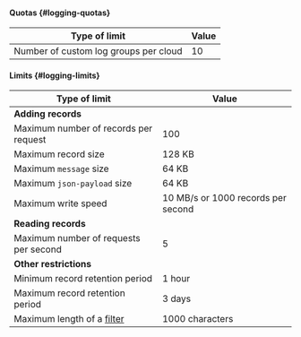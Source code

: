 #### Quotas {#logging-quotas}

| Type of limit | Value |
| ----- | ----- |
| Number of custom log groups per cloud | 10 |

#### Limits {#logging-limits}

| Type of limit | Value |
| ----- | ----- |
| **Adding records** |
| Maximum number of records per request | 100 |
| Maximum record size | 128 KB |
| Maximum `message` size | 64 KB |
| Maximum `json-payload` size | 64 KB |
| Maximum write speed | 10 MB/s or 1000 records per second |
| **Reading records** |
| Maximum number of requests per second | 5 |
| **Other restrictions** |
| Minimum record retention period | 1 hour |
| Maximum record retention period | 3 days |
| Maximum length of a [filter](../../logging/concepts/filter.md#how-to) | 1000 characters |
